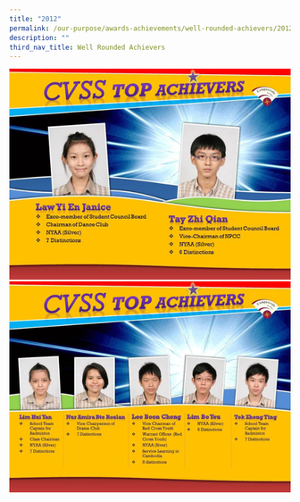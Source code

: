 ```yaml
---
title: "2012"
permalink: /our-purpose/awards-achievements/well-rounded-achievers/2012
description: ""
third_nav_title: Well Rounded Achievers
---
```

![](/images/Achievers%20(2012)a.jpg)
![](/images/Achievers%20(2012)b.jpg)